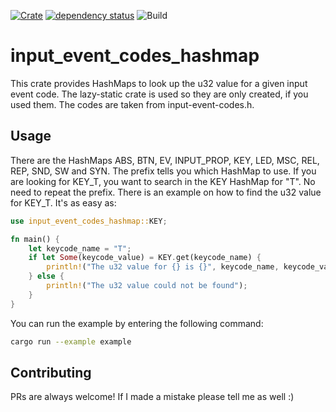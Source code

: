 [![Crate](https://img.shields.io/crates/v/input_event_codes_hashmap.svg)](https://crates.io/crates/input_event_codes_hashmap)
[![dependency status](https://deps.rs/repo/github/grelltrier/input_event_codes_hashmap/status.svg)](https://deps.rs/repo/github/grelltrier/input_event_codes_hashmap)
![Build](https://github.com/grelltrier/input_event_codes_hashmap/workflows/Build/badge.svg)

# input_event_codes_hashmap
This crate provides HashMaps to look up the u32 value for a given input event code. The lazy-static crate is used so they are only created, if you used them.
The codes are taken from input-event-codes.h.

## Usage
There are the HashMaps ABS, BTN, EV, INPUT_PROP, KEY, LED, MSC, REL, REP, SND, SW and SYN. The prefix tells you which HashMap to use. 
If you are looking for KEY_T, you want to search in the KEY HashMap for "T". No need to repeat the prefix. There is an example on how to find the u32 value for KEY_T.
It's as easy as:
```Rust
use input_event_codes_hashmap::KEY;

fn main() {
    let keycode_name = "T";
    if let Some(keycode_value) = KEY.get(keycode_name) {
        println!("The u32 value for {} is {}", keycode_name, keycode_value);
    } else {
        println!("The u32 value could not be found");
    }
}
```
You can run the example by entering the following command:
```bash
cargo run --example example
```

## Contributing
PRs are always welcome! If I made a mistake please tell me as well :)
